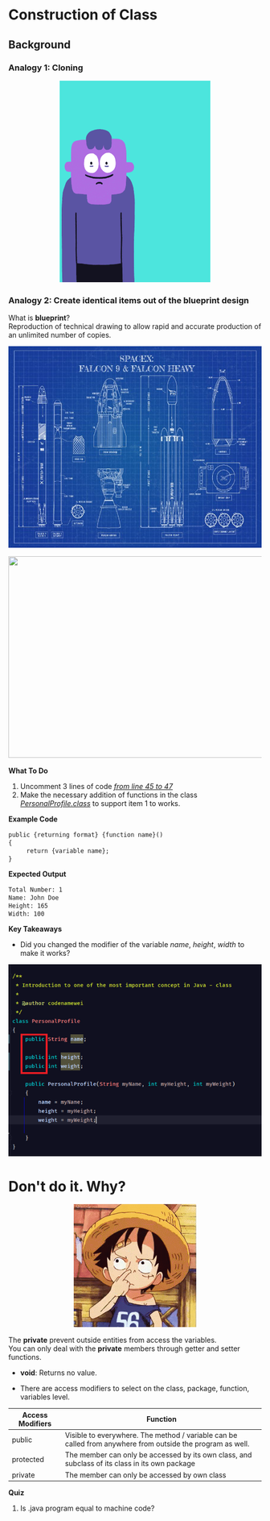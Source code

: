 # Construction of Class

## **Background**
### Analogy 1: Cloning
 <p align="center">
   <img width="300" height="400" src="metadata/cloning.gif">
 </p>  

### Analogy 2: Create identical items out of the blueprint design

 What is **blueprint**?  
 Reproduction of technical drawing to allow rapid and accurate production of an unlimited number of copies.


 <p align="center">
   <img width="550" height="400" src="metadata/spaceX.jpg">
 </p>  
 
  <p align="center">
    <img width="550" height="400" src="metadata/spaceXengine.jpg">
  </p>  
 

**What To Do**  
1. Uncomment 3 lines of code [_from line 45 to 47_](https://github.com/CertifaiAI/java-fundamentals/blob/master/java-core/src/main/java/ai/certifai/basic/ex3/BluePrint.java#L35-L39)  
2. Make the necessary addition of functions in the class [_PersonalProfile.class_]() to support item 1 to works.  

**Example Code**  
```
public {returning format} {function name}()      
{        
     return {variable name};      
}    
```


**Expected Output** 
```
Total Number: 1  
Name: John Doe  
Height: 165    
Width: 100   
```

**Key Takeaways**
- Did you changed the modifier of the variable _name_, _height_, _width_ to make it works? 

 <p align="center">
   <img src="metadata/public.png">
 </p> 
 
 # **Don't do it. Why?**
  <p align="center">
   <img src="metadata/tenor.gif">
 </p> 
 
 The **private** prevent outside entities from access the variables.  
 You can only deal with the **private** members through getter and setter functions. 
 
- **void**: Returns no value.  

- There are access modifiers to select on the class, package, function, variables level.  

| Access Modifiers | Function |
| --- | ----------- |
| public | Visible to everywhere. The method / variable can be called from anywhere from outside the program as well. |
| protected | The member can only be accessed by its own class, and subclass of its class in its own package  |
| private | The member can only be accessed by own class |
 


**Quiz** 

1. Is .java program equal to machine code?  
